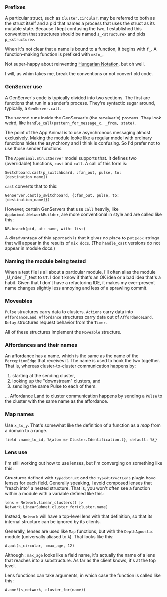 ### Prefixes

A particular struct, such as `Cluster.Circular`, may be referred to
both as the struct itself and a pid that names a process that uses the
struct as its mutable state. Because I kept confusing the two, I
established this convention that structures should be named
`s_<structure>` and pids `p_<structure>`. 

When it's not clear that a name is bound to a function, it begins with
`f_`. A function-making function is prefixed with `mkfn_`.

Not super-happy about reinventing
[Hungarian Notation](https://en.wikipedia.org/wiki/Hungarian_notation),
but oh well. 

I will, as whim takes me, break the conventions or not convert old code.


### GenServer use

A GenServer's code is typically divided into two sections. The first
are functions that run in a sender's process. They're syntactic sugar
around, typically, a `GenServer.call`.

The second runs inside the GenServer's (the receiver's) process. They look weird,
like `handle_call(pattern_for_message_x, _from, state)`. 

The point of the App Animal is to use asynchronous messaging almost
exclusively. Making the module looke like a regular model with
ordinary functions hides the asynchrony and I think is confusing. So
I'd prefer not to use those sender functions.

The `AppAnimal.StructServer` model supports that. It defines two
(overridable) functions, `cast` and `call`. A call of this form is:

    Switchboard.cast(p_switchboard, :fan_out, pulse, to: [destination_name])
                                                       
`cast` converts that to this:

    GenServer.cast(p_switchboard, {:fan_out, pulse, to: [destination_name]})

However, certain GenServers that use `call` heavily, like
`AppAnimal.NetworkBuilder`, are more conventional in style and are
called like this:

    NB.branch(pid, at: name, with: list)
    
A disadvantage of this approach is that it gives no place to put
`@doc` strings that will appear in the results of `mix docs`. (The
`handle_cast` versions do not appear in module docs.)


### Naming the module being tested

When a test file is all about a particular module, I'll often alias
the module _U_nder _T_test to `UT`. I don't know if that's an OK idea
or a bad idea that's a habit. Given that I don't have a refactoring
IDE, it makes my ever-present name changes slightly less annoying and
less of a sprawling commit.


### Moveables

`Pulse` structures carry data to clusters. `Actions` carry data into
`AffordanceLand`.  `Affordance` structures carry data out of
`AffordanceLand`. `Delay` structures request behavior from the
`Timer`.

All of these structures implement the `Moveable` structure.

### Affordances and their names

An affordance has a name, which is the same as the name of the
`PerceptionEdge` that receives it. The name is used to hook the two
together. That is, whereas cluster-to-cluster communication happens by:

1. starting at the sending cluster,
2. looking up the "downstream" clusters, and
3. sending the same Pulse to each of them.

... Affordance Land to cluster communication happens by sending a
`Pulse` to the cluster with the same name as the affordance.


### Map names

Use `x_to_y`. That's somewhat like the definition of a function as a
*map* from a domain to a range.

    field :name_to_id, %{atom => Cluster.Identification.t}, default: %{}

### Lens use

I'm still working out how to use lenses, but I'm converging on something like this:

Structures defined with `typedstruct` and the `TypedStructLens` plugin
have lenses for each field. Generally speaking, I avoid composed
lenses that "reach into" a nested structure. That is, you won't often see
a function within a module with a variable defined like this:

    lens = Network.linear_clusters() |> Network.LinearSubnet.cluster_for(cluster.name)

Instead, `Network` will have a top-level lens with that definition, so that its internal
structure can be ignored by its clients. 

Generally, lenses are used like `Map` functions, but with the
`DepthAgnostic` module (universally aliased to `A`). That looks like
this:

    A.put(s_circular, :max_age, 12)
    
Although `:max_age` looks like a field name, it's actually the name of
a lens that reaches into a substructure. As far as the client knows,
it's at the top level.


Lens functions can take arguments, in which case the function is called like this:

    A.one!(s_network, cluster_for(name))

